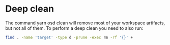 # Deep clean

The command yarn osd clean will remove most of your workspace artifacts, but not all of them.  To perform a deep clean you need to also run:
```sh
find . -name 'target' -type d -prune -exec rm -rf '{}' +
```
